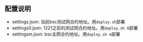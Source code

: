## 配置说明
- settings.json: 当前bsc测试网合约地址。用`deploy.sh`部署
- settings0.json: 1221之前的测试网合约地址。用`deploy.sh 0`部署
- settingsm.json: bsc主网合约地址。用`deploy.sh m`部署
